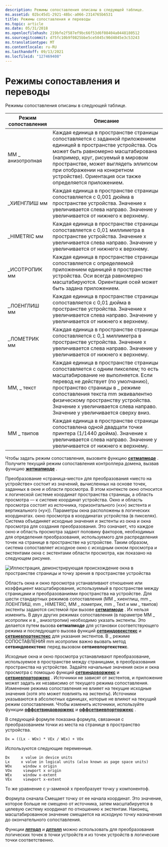 ```yaml
---
description: Режимы сопоставления описаны в следующей таблице.
ms.assetid: 02bc45d1-2921-48bc-a066-2314765b6531
title: Режимы сопоставления и переводы
ms.topic: article
ms.date: 05/31/2018
ms.openlocfilehash: 219bfe2f587ef9bc66f53d6f08404a0448180512
ms.sourcegitcommit: d75fc10b9f0825bbe5ce5045c90d4045e3c53243
ms.translationtype: MT
ms.contentlocale: ru-RU
ms.lasthandoff: 09/13/2021
ms.locfileid: "127469408"
---
```

# <a name="mapping-modes-and-translations"></a>Режимы сопоставления и переводы

Режимы сопоставления описаны в следующей таблице.



| Режим сопоставления    | Описание                                                                                                                                                                                                                                                                                                                |
|-----------------|----------------------------------------------------------------------------------------------------------------------------------------------------------------------------------------------------------------------------------------------------------------------------------------------------------------------------|
| ММ \_ анизотропная | Каждая единица в пространстве страницы сопоставляется с заданной приложением единицей в пространстве устройства. Ось может быть равномерно масштабирована (например, круг, рисуемый в мировом пространстве, может выглядеть эллипсом при отображении на конкретном устройстве). Ориентация оси также определяется приложением.                  |
| \_ХИЕНГЛИШ мм   | Каждая единица в пространстве страницы сопоставляется с 0,001 дюйма в пространстве устройства. Значение x увеличивается слева направо. Значение y увеличивается от нижнего к верхнему.                                                                                                                                                                 |
| \_HIMETRIC мм    | Каждая единица в пространстве страницы сопоставляется с 0,01 миллиметра в пространстве устройства. Значение x увеличивается слева направо. Значение y увеличивается от нижнего к верхнему.                                                                                                                                                            |
| \_ИСОТРОПИК мм   | Каждая единица в пространстве страницы сопоставляется с определяемой приложением единицей в пространстве устройства. Оси всегда равномерно масштабируются. Ориентация осей может быть задана приложением.                                                                                                                                     |
| \_ЛОЕНГЛИШ мм   | Каждая единица в пространстве страницы сопоставляется с 0,01 дюйма в пространстве устройства. Значение x увеличивается слева направо. Значение y увеличивается от нижнего к верхнему.                                                                                                                                                                  |
| \_ЛОМЕТРИК мм    | Каждая единица в пространстве страницы сопоставляется с 0,1 миллиметра в пространстве устройства. Значение x увеличивается слева направо. Значение y увеличивается от нижнего к верхнему.                                                                                                                                                             |
| ММ, \_ текст        | Каждая единица в пространстве страницы сопоставляется с одним пикселем; то есть масштабирование не выполняется. Если перевод не действует (по умолчанию), пространство страницы в \_ режиме сопоставления текста mm эквивалентно физическому пространству устройства. Значение x увеличивается слева направо. Значение y увеличивается сверху вниз. |
| ММ \_ твипов       | Каждая единица в пространстве страницы сопоставлена одной двадцати точки принтера (1/1440 дюйма). Значение x увеличивается слева направо. Значение y увеличивается от нижнего к верхнему.                                                                                                                                           |



 

Чтобы задать режим сопоставления, вызовите функцию [**сетмапмоде**](/windows/desktop/api/Wingdi/nf-wingdi-setmapmode) . Получите текущий режим сопоставления контроллера домена, вызвав функцию [**жетмапмоде**](/windows/desktop/api/Wingdi/nf-wingdi-getmapmode) .

Преобразование «страница-место» для преобразования «место на устройстве» состоит из значений, вычисленных на основе точек, заданных в окне и области просмотра. В этом контексте окно относится к логической системе координат пространства страницы, а область просмотра — к системе координат устройства. Окно и область просмотра состоят из источника, горизонтального («х») экстента и вертикального («y»)). Параметры окна расположены в логических координатах. окно просмотра в координатах устройства (в пикселях). Система объединяет исходные значения и экстенты из окна и окна просмотра для создания преобразования. Это означает, что каждое окно и область просмотра задают половину факторов, необходимых для определения преобразования, используемого для распределения точек на странице в пространстве на устройстве. Таким образом, система сопоставляет исходное окно с исходным окном просмотра и экстентами окна с экстентами области просмотра, как показано на следующем рисунке.

![Иллюстрация, демонстрирующая происхождение окна в пространстве страницы и точку зрения в пространстве устройства](images/cstrn-15.png)

Область окна и окно просмотра устанавливают отношение или коэффициент масштабирования, используемый в пространстве между страницами и преобразованиями пространства на устройстве. Для шести стандартных режимов сопоставления (MM \_ хиенглиш, mm \_ ЛОЕНГЛИШ, mm \_ HIMETRIC, MM \_ лометрик, mm \_ Text и мм \_ твипов) экстенты задаются системой при вызове [**сетмапмоде**](/windows/desktop/api/Wingdi/nf-wingdi-setmapmode) . Их нельзя изменить. В двух других режимах сопоставления (в параметре MM \_ исотропик и в \_ анизотропии) необходимо указать экстенты. Это делается путем вызова **сетмапмоде** для установки соответствующего режима и последующего вызова функций [**сетвиндовекстекс**](/windows/desktop/api/Wingdi/nf-wingdi-setwindowextex) и [**сетвиевпортекстекс**](/windows/desktop/api/Wingdi/nf-wingdi-setviewportextex) для указания экстентов. В \_ режиме СОПОСТАВЛЕНИЯ mm исотропик важно вызвать метод **сетвиндовекстекс** перед вызовом **сетвиевпортекстекс**.

Исходные окна и окно просмотра устанавливают преобразование, используемое в пространстве между страницами, в преобразования пространства на устройстве. Задайте начальные значения окон и окна просмотра с помощью функций [**сетвиндоворжекс**](/windows/desktop/api/Wingdi/nf-wingdi-setwindoworgex) и [**сетвиевпорторжекс**](/windows/desktop/api/Wingdi/nf-wingdi-setviewportorgex) . Источники не зависят от экстентов, и приложение может задать их независимо от текущего режима сопоставления. Изменение режима сопоставления не влияет на текущие исходные значения (хотя это может повлиять на экстенты). Источники указываются в абсолютных единицах, которые не влияют на текущий режим сопоставления. Чтобы изменить источники, используйте функции [**оффсетвиндоворжекс**](/windows/desktop/api/Wingdi/nf-wingdi-offsetwindoworgex) и [**оффсетвиевпорторжекс**](/windows/desktop/api/Wingdi/nf-wingdi-offsetviewportorgex) .

В следующей формуле показана формула, связанная с преобразованием точки из места на странице в пространство устройства.

``` syntax
Dx = ((Lx - WOx) * VEx / WEx) + VOx 
```

Используются следующие переменные.

``` syntax
Dx     x value in device units 
Lx     x value in logical units (also known as page space units) 
WOx     window x origin 
VOx     viewport x origin 
WEx     window x-extent 
VEx     viewport x-extent 
```

То же уравнение с y-заменой x преобразует точку y компонентоф.

Формула сначала Смещает точку от ее начала координат. Это значение, которое больше не смещено от источника, затем масштабируется в целевую систему координат по отношению к экстентам. Наконец, масштабированное значение смещается на исходную точку назначения до окончательного сопоставления.

Функции [**лптодп**](/windows/desktop/api/Wingdi/nf-wingdi-lptodp) и [**дптолп**](/windows/desktop/api/Wingdi/nf-wingdi-dptolp) можно использовать для преобразования логических точек в точки устройств и из точек устройств в логические точки соответственно.

 

 




